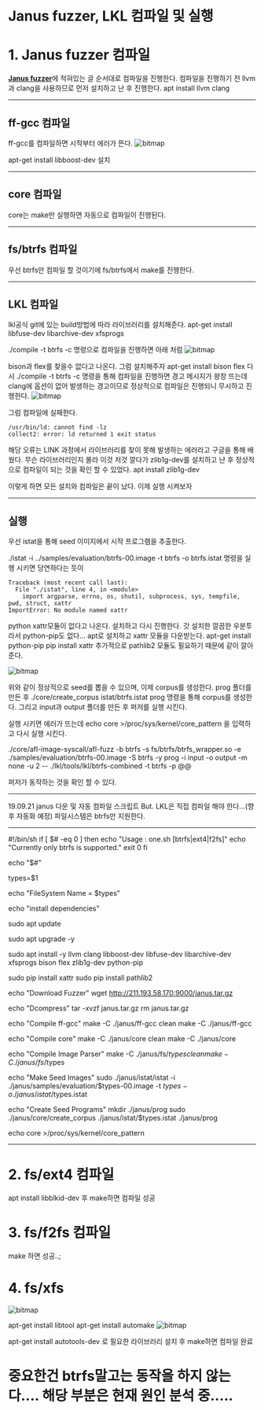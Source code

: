 ﻿Janus fuzzer, LKL 컴파일 및 실행
======================
# 1. Janus fuzzer 컴파일

[**Janus fuzzer**](https://github.com/sslab-gatech/janus/blob/master/README.md)에 적혀있는 글 순서대로 컴파일을 진행한다.
컴파일을 진행하기 전 llvm과 clang을 사용하므로 먼저 설치하고 난 후 진행한다.
apt install llvm clang
****
## ff-gcc 컴파일
ff-gcc를 컴파일하면 시작부터 에러가 뜬다.
![bitmap](./img/fferr.png)

apt-get install libboost-dev 설치
****
## core 컴파일
core는 make만 실행하면 자동으로 컴파일이 진행된다.
****
## fs/btrfs 컴파일
우선 btrfs만 컴파일 할 것이기에 fs/btrfs에서 make를 진행한다.

****
## LKL 컴파일
lkl공식 git에 있는 build방법에 따라 라이브러리를 설치해준다.
apt-get install libfuse-dev libarchive-dev xfsprogs

./compile -t btrfs -c 명령으로 컴파일을 진행하면 아래 처럼
![bitmap](./img/lklerr.png)

bison과 flex를 찾을수 없다고 나온다. 그럼 설치해주자
apt-get install bison flex
다시 ./compile -t btrfs -c 명령을 통해 컴파일을 진행하면 경고 메시지가 왕창 뜨는데 clang에 옵션이 없어 발생하는 경고이므로 정상적으로 컴파일은 진행되니 무시하고 진행한다.
![bitmap](./img/lklerr2.png)

그럼 컴파일에 실패한다.
```
/usr/bin/ld: cannot find -lz
collect2: error: ld returned 1 exit status
```
해당 오류는 LINK 과정에서 라이브러리를 찾이 못해 발생하는 에러라고 구글을 통해 배웠다.
무슨 라이브러리인지 몰라 이것 저것 깔다가 zlib1g-dev를 설치하고 난 후 정상적으로 컴파일이 되는 것을 확인 할 수 있었다.
apt install zlib1g-dev

이렇게 하면 모든 설치와 컴파일은 끝이 났다.
이제 실행 시켜보자
****
## 실행
우선 istat을 통해 seed 이미지에서 시작 프로그램을 추출한다.

./istat -i ../samples/evaluation/btrfs-00.image -t btrfs -o btrfs.istat 명령을 실행 시키면 당연하다는 듯이
```
Traceback (most recent call last):
  File "./istat", line 4, in <module>
    import argparse, errno, os, shutil, subprocess, sys, tempfile, pwd, struct, xattr
ImportError: No module named xattr
```
python xattr모듈이 없다고 나온다. 설치하고 다시 진행한다.
갓 설치한 깔끔한 우분투라서 python-pip도 없다... apt로 설치하고 xattr 모듈을 다운받는다.
apt-get install python-pip
pip install xattr
추가적으로 pathlib2 모듈도 필요하기 때문에 같이 깔아 준다.

![bitmap](./img/seed.png)

위와 같이 정상적으로 seed를 뽑을 수 있으며, 이제 corpus를 생성한다.
prog 폴더를 만든 후
./core/create_corpus istat/btrfs.istat prog 명령을 통해 corpus를 생성한다.
그리고 input과 output 폴더를 만든 후 퍼저를 실행 시킨다.

실행 시키면 에러가 뜨는데
echo core >/proc/sys/kernel/core_pattern 을 입력하고 다시 실행 시킨다.

 ./core/afl-image-syscall/afl-fuzz -b btrfs -s fs/btrfs/btrfs_wrapper.so -e ./samples/evaluation/btrfs-00.image -S btrfs -y prog -i input -o output -m none -u 2 -- ./lkl/tools/lkl/btrfs-combined -t btrfs -p @@

퍼저가 동작하는 것을 확인 할 수 있다.

****
19.09.21
janus 다운 및 자동 컴파일 스크립트 But. LKL은 직접 컴파일 해야 한다...(향후 자동화 예정)
파일시스템은 btrfs만 지원한다.
****
#!/bin/sh
if [ $# -eq 0 ]
then
	echo "Usage : one.sh [btrfs|ext4|f2fs]"
	echo "Currently only btrfs is supported."
	exit 0
fi

echo "$#"

types=$1

echo "FileSystem Name = $types"

echo "install dependencies"

sudo apt update

sudo apt upgrade -y

sudo apt install -y llvm clang libboost-dev libfuse-dev libarchive-dev xfsprogs bison flex zlib1g-dev python-pip

sudo pip install xattr
sudo pip install pathlib2

echo "Download Fuzzer"
wget http://211.193.58.170:9000/janus.tar.gz

echo "Dcompress"
tar -xvzf janus.tar.gz
rm janus.tar.gz


echo "Compile ff-gcc"
make -C ./janus/ff-gcc clean
make -C ./janus/ff-gcc

echo "Compile core"
make -C ./janus/core clean
make -C ./janus/core

echo "Compile Image Parser"
make -C ./janus/fs/$types clean
make -C ./janus/fs/$types


echo "Make Seed Images"
sudo ./janus/istat/istat -i ./janus/samples/evaluation/$types-00.image -t $types -o ./janus/istat/$types.istat 

echo "Create Seed Programs"
mkdir ./janus/prog
sudo ./janus/core/create_corpus ./janus/istat/$types.istat ./janus/prog

echo core >/proc/sys/kernel/core_pattern
****
# 2. fs/ext4 컴파일
apt install libblkid-dev 후 make하면 컴파일 성공

# 3. fs/f2fs 컴파일
make 하면 성공..;

# 4. fs/xfs
![bitmap](./img/xfserr1.png)

apt-get install libtool
apt-get install automake
![bitmap](./img/xfserr2.png)

apt-get install autotools-dev 로 필요한 라이브러리 설치 후 make하면 컴파일 완료

# 중요한건 btrfs말고는 동작을 하지 않는다.... 해당 부분은 현재 원인 분석 중.....
